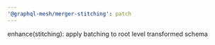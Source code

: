 ```yaml
---
'@graphql-mesh/merger-stitching': patch
---
```


enhance(stitching): apply batching to root level transformed schema
